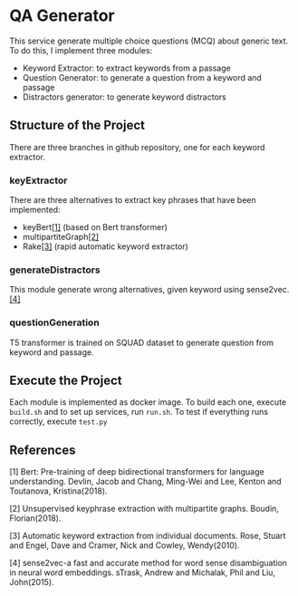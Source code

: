 # QA Generator

This service generate multiple choice questions (MCQ) about generic text. To do this, I implement three modules:

- Keyword Extractor: to extract keywords from a passage
- Question Generator: to generate a question from a keyword and passage
- Distractors generator: to generate keyword distractors

## Structure of the Project

There are three branches in github repository, one for each keyword extractor.

### keyExtractor

There are three alternatives to extract key phrases that have been implemented:

- keyBert[[1]](#1) (based on Bert transformer)
- multipartiteGraph[[2]](#2)
- Rake[[3]](#3) (rapid automatic keyword extractor)

### generateDistractors

This module generate wrong alternatives, given keyword using sense2vec.[[4]](#4)

### questionGeneration

T5 transformer is trained on SQUAD dataset to generate question from keyword and passage.

## Execute the Project

Each module is implemented as docker image. To build each one, execute `build.sh` and to set up services, run `run.sh`. To test if everything runs correctly, execute `test.py`

## References

<a id="1">[1]</a>
Bert: Pre-training of deep bidirectional transformers for language understanding.
Devlin, Jacob and Chang, Ming-Wei and Lee, Kenton and Toutanova, Kristina(2018).

<a id="2">[2]</a>
Unsupervised keyphrase extraction with multipartite graphs. Boudin, Florian(2018).

<a id="3">[3]</a>
Automatic keyword extraction from individual documents. Rose, Stuart and Engel, Dave and Cramer, Nick and Cowley, Wendy(2010).

<a id="4">[4]</a>
sense2vec-a fast and accurate method for word sense disambiguation in neural word embeddings. sTrask, Andrew and Michalak, Phil and Liu, John(2015).
